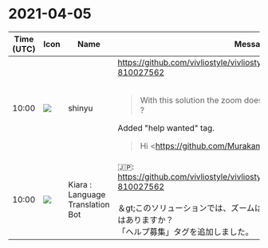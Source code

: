 # 2021-04-05

|Time (UTC)|Icon|Name|Message|
|---|---|---|---|
|10:00|![](https://avatars.slack-edge.com/2018-04-27/354445776386_e258f5ed5ba887b08668_72.jpg)|shinyu|<https://github.com/vivliostyle/vivliostyle.js/issues/709#issuecomment-810027562><br><br><blockquote>With this solution the zoom doesn't work. Any alternative for this ?</blockquote>Added "help wanted" tag.<br><blockquote>Hi <https://github.com/MurakamiShinyu|@MurakamiShinyu>  <br>Thanks for your reply.<br><br>With this solution the zoom doesn't work. Any alternative for this ?</blockquote>|
|10:00|![](https://avatars.slack-edge.com/2021-03-01/1807880975282_5c8ad89e782096649baa_72.png)|Kiara : Language Translation Bot|🇯🇵: <https://github.com/vivliostyle/vivliostyle.js/issues/709#issuecomment-810027562><br><br>＆gt;このソリューションでは、ズームは機能しません。これに代わるものはありますか？<br>「ヘルプ募集」タグを追加しました。|
